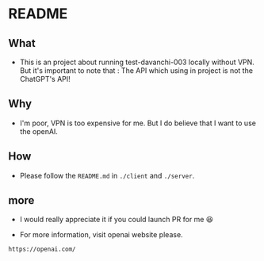 # README

## What

- This is an project about running test-davanchi-003 locally without VPN. But it's important to note that : The API which using in project is not the ChatGPT's API!

## Why

- I'm poor, VPN is too expensive for me. But I do believe that I want to use the openAI.

## How

- Please follow the `README.md` in `./client` and `./server`.

## more

- I would really appreciate it if you could launch PR for me :laughing:

* For more information, visit openai website please.

```
https://openai.com/
```

